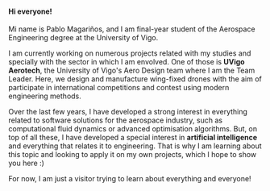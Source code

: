 #### Hi everyone!

Mi name is Pablo Magariños, and I am final-year student of the Aerospace Engineering degree at the University of Vigo.

I am currently working on numerous projects related with my studies and specially with the sector in which I am envolved. One of those
is **UVigo Aerotech**, the University of Vigo's Aero Design team where I am the Team Leader. Here, we design and manufacture wing-fixed drones with the aim of participate in international competitions and contest using modern engineering methods.

Over the last few years, I have developed a strong interest in everything related to software solutions for the aerospace industry, such as computational fluid dynamics or advanced optimisation algorithms. But, on top of all these, I have developed a special interest in **artificial intelligence** and everything that relates it to engineering. That is why I am learning about this topic and looking to apply it on my own projects, which I hope to show you here :) 

For now, I am just a visitor trying to learn about everything and everyone!


<!--
**Pablomg02/Pablomg02** is a ✨ _special_ ✨ repository because its `README.md` (this file) appears on your GitHub profile.

Here are some ideas to get you started:

- 🔭 I’m currently working on ...
- 🌱 I’m currently learning ...
- 👯 I’m looking to collaborate on ...
- 🤔 I’m looking for help with ...
- 💬 Ask me about ...
- 📫 How to reach me: ...
- 😄 Pronouns: ...
- ⚡ Fun fact: ...
-->
